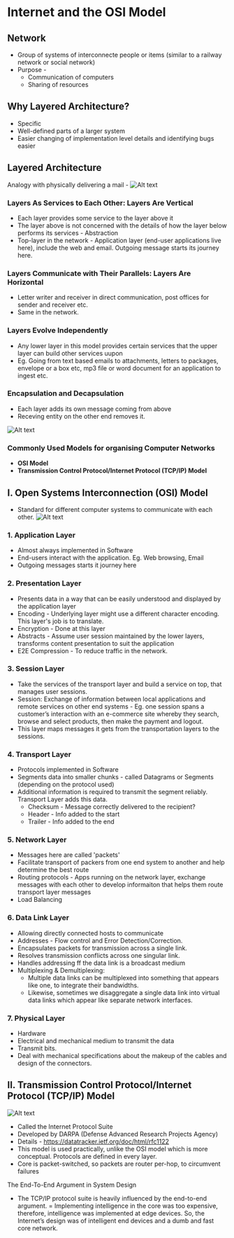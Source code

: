 # Internet and the OSI Model

## Network
- Group of systems of interconnecte people or items (similar to a railway network or social network)
- Purpose -
    - Communication of computers
    - Sharing of resources

## Why Layered Architecture?
- Specific
- Well-defined parts of a larger system
- Easier changing of implementation level details and identifying bugs easier

## Layered Architecture
Analogy with physically delivering a mail -
![Alt text](media/analogy.png)

### Layers As Services to Each Other: Layers Are Vertical
- Each layer provides some service to the layer above it
- The layer above is not concerned with the details of how the layer below performs its services - Abstraction
- Top-layer in the network - Application layer (end-user applications live here), include the web and email. Outgoing message starts its journey here.

### Layers Communicate with Their Parallels: Layers Are Horizontal
- Letter writer and receiver in direct communication, post offices for sender and receiver etc.
- Same in the network.

### Layers Evolve Independently
- Any lower layer in this model provides certain services that the upper layer can build other services uupon
- Eg. Going from text based emails to attachments, letters to packages, envelope or a box etc, mp3 file or word document for an application to ingest etc.

### Encapsulation and Decapsulation
- Each layer adds its own message coming from above
- Receving entity on the other end removes it.

![Alt text](media/encapsulation_decapsulation.png)

### Commonly Used Models for organising Computer Networks
- **OSI Model**
- **Transmission Control Protocol/Internet Protocol (TCP/IP) Model**

## I. Open Systems Interconnection (OSI) Model
- Standard for different computer systems to communicate with each other.
![Alt text](media/osi_mnemonic.png)

### 1. Application Layer
- Almost always implemented in Software
- End-users interact with the application. Eg. Web browsing, Email
- Outgoing messages starts it journey here

### 2. Presentation Layer
- Presents data in a way that can be easily understood and displayed by the application layer
- Encoding - Underlying layer might use a different character encoding. This layer's job is to translate.
- Encryption - Done at this layer
- Abstracts - Assume user session maintained by the lower layers, transforms content presentation to suit the application
- E2E Compression - To reduce traffic in the network.

### 3. Session Layer
- Take the services of the transport layer and build a service on top, that manages user sessions.
- Session: Exchange of information between local applications and remote services on other end systems - Eg. one session spans a customer’s interaction with an e-commerce site whereby they search, browse and select products, then make the payment and logout.
- This layer maps messages it gets from the transportation layers to the sessions.

### 4. Transport Layer
- Protocols implemented in Software
- Segments data into smaller chunks - called Datagrams or Segments (depending on the protocol used)
- Additional information is required to transmit the segment reliably. Transport Layer adds this data.
    - Checksum - Message correctly delivered to the recipient?
    - Header - Info added to the start
    - Trailer - Info added to the end

### 5. Network Layer
- Messages here are called 'packets'
- Facilitate transport of packers from one end system to another and help determine the best route
- Routing protocols - Apps running on the network layer, exchange messages with each other to develop informaiton that helps them route transport layer messages
- Load Balancing

### 6. Data Link Layer
- Allowing directly connected hosts to communicate
- Addresses - Flow control and Error Detection/Correction.
- Encapsulates packets for transmission across a single link.
- Resolves transmission conflicts across one singular link.
- Handles addressing ff the data link is a broadcast medium
- Multiplexing & Demultiplexing:
    - Multiple data links can be multiplexed into something that appears like one, to integrate their bandwidths.
    - Likewise, sometimes we disaggregate a single data link into virtual data links which appear like separate network interfaces.

### 7. Physical Layer
- Hardware
- Electrical and mechanical medium to transmit the data
- Transmit bits.
- Deal with mechanical specifications about the makeup of the cables and design of the connectors.

## II. Transmission Control Protocol/Internet Protocol (TCP/IP) Model

![Alt text](media/tcpip.png)
- Called the Internet Protocol Suite
- Developed by DARPA (Defense Advanced Research Projects Agency)
- Details - https://datatracker.ietf.org/doc/html/rfc1122
- This model is used practically, unlike the OSI model which is more conceptual. Protocols are defined in every layer.
- Core is packet-switched, so packets are router per-hop, to circumvent failures

The End-To-End Argument in System Design
- The TCP/IP protocol suite is heavily influenced by the end-to-end argument.
= Implementing intelligence in the core was too expensive, therefore, intelligence was implemented at edge devices. So, the Internet’s design was of intelligent end devices and a dumb and fast core network.

